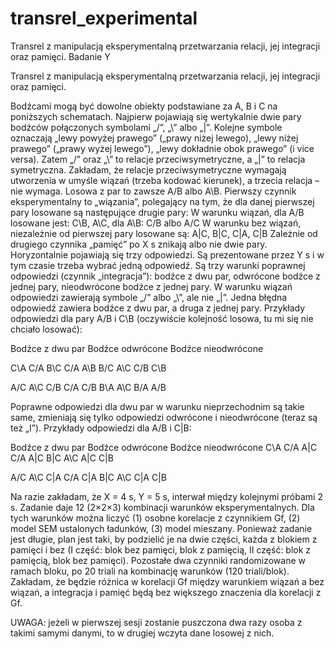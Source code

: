 # transrel_experimental
Transrel z manipulacją eksperymentalną przetwarzania relacji, jej integracji oraz pamięci. Badanie Y

Transrel z manipulacją eksperymentalną przetwarzania relacji, jej integracji oraz pamięci.

Bodźcami mogą być dowolne obiekty podstawiane za A, B i C na poniższych schematach.
Najpierw pojawiają się wertykalnie dwie pary bodźców połączonych symbolami „/”, „\” albo „|”. Kolejne symbole oznaczają „lewy powyżej prawego” („prawy niżej lewego), „lewy niżej prawego” („prawy wyżej lewego”), „lewy dokładnie obok prawego” (i vice versa). Zatem „/” oraz „\” to relacje przeciwsymetryczne, a „|” to relacja symetryczna. Zakładam, że relacje przeciwsymetryczne wymagają utworzenia w umyśle wiązań (trzeba kodować kierunek), a trzecia relacja – nie wymaga.
Losowa z par to zawsze A/B albo A\B. Pierwszy czynnik eksperymentalny to „wiązania”, polegający na tym, że dla danej pierwszej pary losowane są następujące drugie pary:
W warunku wiązań, dla A/B losowane jest: C\B, A\C, dla A\B: C/B albo A/C
W warunku bez wiązań, niezależnie od pierwszej pary losowane są: A|C, B|C, C|A, C|B
Zależnie od drugiego czynnika „pamięć” po X s znikają albo nie dwie pary. Horyzontalnie pojawiają się trzy odpowiedzi. Są prezentowane przez Y s i w tym czasie trzeba wybrać jedną odpowiedź. Są trzy warunki poprawnej odpowiedzi (czynnik „integracja”): bodźce z dwu par, odwrócone bodźce z jednej pary, nieodwrócone bodźce z jednej pary. W warunku wiązań odpowiedzi zawierają symbole „/” albo „\”, ale nie „|”. Jedna błędna odpowiedź zawiera bodźce z dwu par, a druga z jednej pary.
Przykłady odpowiedzi dla pary A/B i C\B (oczywiście kolejność losowa, tu mi się nie chciało losować):

Bodźce z dwu par    Bodźce odwrócone		Bodźce nieodwrócone

C\A	C/A	B\C     C/A	A\B	B/C     A\C	C/B	C\B

A/C	A\C	C/B		C/A	C/B	B\A		A\C	B/A	A/B

Poprawne odpowiedzi dla dwu par w warunku nieprzechodnim są takie same, zmieniają się tylko odpowiedzi odwrócone i nieodwrócone (teraz są też „I”). Przykłady odpowiedzi dla A/B i C|B:

Bodźce z dwu par 		Bodźce odwrócone		Bodźce nieodwrócone
C\A	C/A	A|C		C/A	A|C	B|C		A\C	A|C	C|B		

A/C	A\C	C|A		C/A	C|A	B|C		A\C	C|A	C|B

Na razie zakładam, że X = 4 s, Y = 5 s, interwał między kolejnymi próbami 2 s.
Zadanie daje 12 (2×2×3) kombinacji warunków eksperymentalnych. Dla tych warunków można liczyć (1) osobne korelacje z czynnikiem Gf, (2) model SEM ustalonych ładunków, (3) model mieszany. 
Ponieważ zadanie jest długie, plan jest taki, by podzielić je na dwie części, każda z blokiem z pamięci i bez (I część: blok bez pamięci, blok z pamięcią, II część: blok z pamięcią, blok bez pamięci). Pozostałe dwa czynniki randomizowane w ramach bloku, po 20 triali na kombinację warunków (120 triali/blok).
Zakładam, że będzie różnica w korelacji Gf między warunkiem wiązań a bez wiązań, a integracja i pamięć będą bez większego znaczenia dla korelacji z Gf. 

UWAGA: jeżeli w pierwszej sesji zostanie puszczona dwa razy osoba z takimi samymi danymi, to w drugiej wczyta dane losowej z nich.
